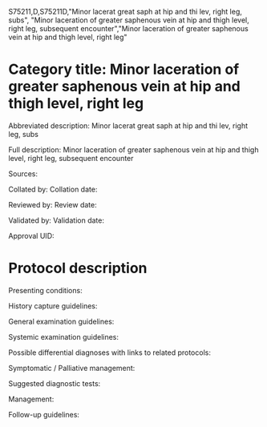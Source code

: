 S75211,D,S75211D,"Minor lacerat great saph at hip and thi lev, right leg, subs", "Minor laceration of greater saphenous vein at hip and thigh level, right leg, subsequent encounter","Minor laceration of greater saphenous vein at hip and thigh level, right leg"
# Category title: Minor laceration of greater saphenous vein at hip and thigh level, right leg

Abbreviated description: Minor lacerat great saph at hip and thi lev, right leg, subs

Full description: Minor laceration of greater saphenous vein at hip and thigh level, right leg, subsequent encounter

Sources:

Collated by:
Collation date:

Reviewed by:
Review date:

Validated by:
Validation date:

Approval UID:

# Protocol description

Presenting conditions:

History capture guidelines:

General examination guidelines:

Systemic examination guidelines:

Possible differential diagnoses with links to related protocols:

Symptomatic / Palliative management:

Suggested diagnostic tests:

Management:

Follow-up guidelines:

